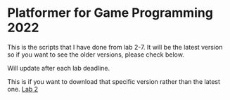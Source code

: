 # Platformer for Game Programming 2022
This is the scripts that I have done from lab 2-7.
It will be the latest version so if you want to see the older versions, please check below.

Will update after each lab deadline.

This is if you want to download that specific version rather than the latest one.
[Lab 2](https://drive.google.com/drive/folders/1GjcvdTafbulYhQMuHlahD5Gcko1Ui2ag?usp=sharing)
